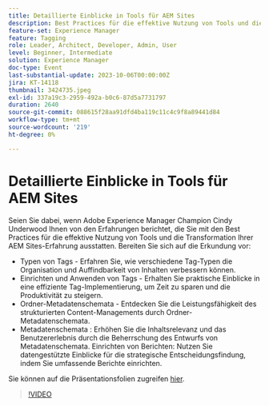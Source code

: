```yaml
---
title: Detaillierte Einblicke in Tools für AEM Sites
description: Best Practices für die effektive Nutzung von Tools und die Transformation Ihres AEM Sites-Erlebnisses. Arten von Tags Erfahren Sie, wie verschiedene Tag-Typen die Organisation und Auffindbarkeit von Inhalten verbessern können.  Einrichten und Anwenden von Tags Gewinnen Sie praktische Einblicke in eine effiziente Tag-Implementierung, um Zeit zu sparen und die Produktivität zu steigern.  Ordner-Metadatenschemata Entdecken Sie die Leistungsfähigkeit des strukturierten Content-Managements durch Ordner-Metadatenschemata. Metadatenschemata erhöhen die Content-Relevanz und das Anwendererlebnis durch die Beherrschung des Metadatenschema-Designs. Berichte einrichten Nutzen Sie datengesteuerte Einblicke für strategische Entscheidungen, indem Sie umfassende Berichte einrichten. Die Präsentationsfolien finden Sie hier.
feature-set: Experience Manager
feature: Tagging
role: Leader, Architect, Developer, Admin, User
level: Beginner, Intermediate
solution: Experience Manager
doc-type: Event
last-substantial-update: 2023-10-06T00:00:00Z
jira: KT-14118
thumbnail: 3424735.jpeg
exl-id: 337a19c3-2959-492a-b0c6-87d5a7731797
duration: 2640
source-git-commit: 088615f28aa91dfd4ba119c11c4c9f8a89441d84
workflow-type: tm+mt
source-wordcount: '219'
ht-degree: 0%

---
```


# Detaillierte Einblicke in Tools für AEM Sites

Seien Sie dabei, wenn Adobe Experience Manager Champion Cindy Underwood Ihnen von den Erfahrungen berichtet, die Sie mit den Best Practices für die effektive Nutzung von Tools und die Transformation Ihrer AEM Sites-Erfahrung ausstatten. Bereiten Sie sich auf die Erkundung vor:

* Typen von Tags - Erfahren Sie, wie verschiedene Tag-Typen die Organisation und Auffindbarkeit von Inhalten verbessern können.
* Einrichten und Anwenden von Tags - Erhalten Sie praktische Einblicke in eine effiziente Tag-Implementierung, um Zeit zu sparen und die Produktivität zu steigern.
* Ordner-Metadatenschemata - Entdecken Sie die Leistungsfähigkeit des strukturierten Content-Managements durch Ordner-Metadatenschemata.
* Metadatenschemata : Erhöhen Sie die Inhaltsrelevanz und das Benutzererlebnis durch die Beherrschung des Entwurfs von Metadatenschemata. Einrichten von Berichten: Nutzen Sie datengestützte Einblicke für die strategische Entscheidungsfindung, indem Sie umfassende Berichte einrichten.

Sie können auf die Präsentationsfolien zugreifen [hier](/help/learn-from-your-peers/assets/experience-manager/sept2023/AEM-Sites-Tools-Webinar.pdf).

>[!VIDEO](https://video.tv.adobe.com/v/3424735/?learn=on)
